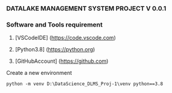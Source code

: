 ### DATALAKE MANAGEMENT SYSTEM PROJECT V 0.0.1

### Software and Tools requirement

1. [VSCodeIDE] (https://code.vscode.com)

2. [Python3.8] (https://python.org)

3. [GitHubAccount] (https://github.com)


Create a new environment

```
python -m venv D:\DataScience_DLMS_Proj-1\venv python==3.8

```